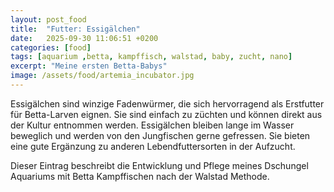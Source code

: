 ```yaml
---
layout: post_food
title:  "Futter: Essigälchen"
date:   2025-09-30 11:06:51 +0200
categories: [food]
tags: [aquarium ,betta, kampffisch, walstad, baby, zucht, nano]
excerpt: "Meine ersten Betta-Babys"
image: /assets/food/artemia_incubator.jpg
---
```


Essigälchen sind winzige Fadenwürmer, die sich hervorragend als Erstfutter für Betta-Larven eignen. Sie sind einfach zu züchten und können direkt aus der Kultur entnommen werden. Essigälchen bleiben lange im Wasser beweglich und werden von den Jungfischen gerne gefressen. Sie bieten eine gute Ergänzung zu anderen Lebendfuttersorten in der Aufzucht.

Dieser Eintrag beschreibt die Entwicklung und Pflege meines Dschungel Aquariums mit Betta Kampffischen nach der Walstad Methode.
